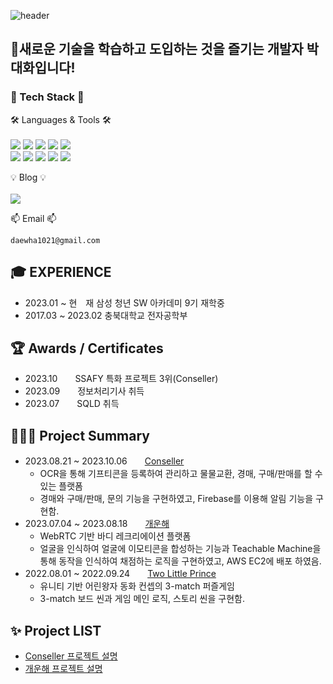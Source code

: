 ![header](https://capsule-render.vercel.app/api?type=waving&color=auto&height=300&section=header&text=daehwa's%20Portfolio&fontSize=80)

## 🛫새로운 기술을 학습하고 도입하는 것을 즐기는 개발자 박대화입니다!


### 📖 Tech Stack 📖
🛠 Languages & Tools 🛠 <br/><br/>
<img src="https://img.shields.io/badge/Spring%20Boot-green.svg?style=flat&logo=Spring%20Boot&logoColor=white"> 
<img src="https://img.shields.io/badge/hibernate-59666C.svg?style=flat&logo=hibernate&logoColor=white">
<img src="https://img.shields.io/badge/C++-00599C.svg?style=flat&logo=cplusplus&logoColor=white">
<img src="https://img.shields.io/badge/Java-4479A1.svg?style=flat">
<img src="https://img.shields.io/badge/OpenCV-5C3EE8.svg?style=flat&logo=opencv&logoColor=white"> <br/>
<img src="https://img.shields.io/badge/MySQL-4479A1.svg?style=flat&logo=mysql&logoColor=white"> 
<img src="https://img.shields.io/badge/Python-3776AB.svg?style=flat&logo=python&logoColor=white">
<img src="https://img.shields.io/badge/Docker-2496ED.svg?style=flat&logo=docker&logoColor=white">
<img src="https://img.shields.io/badge/git-F05032.svg?style=flat&logo=git&logoColor=white">
<img src="https://img.shields.io/badge/jira-0052CC.svg?style=flat&logo=jirasoftware&logoColor=white">

💡 Blog 💡 <br/><br/>
<a href="https://velog.io/@mantaray">
  <img src="https://img.shields.io/badge/velog-20C997.svg?style=flat&logo=velog&logoColor=white">
<a/>

📫 Email 📫 <br/>
```
daewha1021@gmail.com
```

## 🎓 EXPERIENCE
- 2023.01 ~ 현　재    삼성 청년 SW 아카데미 9기 재학중
- 2017.03 ~ 2023.02    충북대학교 전자공학부

## 🏆 Awards / Certificates
- 2023.10　　SSAFY 특화 프로젝트 3위(Conseller)
- 2023.09　　정보처리기사 취득
- 2023.07　　SQLD 취득

## 👨🏻‍💻 Project Summary
- 2023.08.21 ~ 2023.10.06　　[Conseller](https://github.com/daehwa-park/Conseller)
  - OCR을 통해 기프티콘을 등록하여 관리하고 물물교환, 경매, 구매/판매를 할 수 있는 플랫폼
  - 경매와 구매/판매, 문의 기능을 구현하였고, Firebase를 이용해 알림 기능을 구현함.
- 2023.07.04 ~ 2023.08.18　　[개운해](https://github.com/daehwa-park/GaeWoonHae)
  - WebRTC 기반 바디 레크리에이션 플랫폼
  - 얼굴을 인식하여 얼굴에 이모티콘을 합성하는 기능과 Teachable Machine을 통해 동작을 인식하여 채점하는 로직을 구현하였고, AWS EC2에 배포 하였음.
- 2022.08.01 ~ 2022.09.24　　[Two Little Prince](https://github.com/daehwa-park/projectL)
  - 유니티 기반 어린왕자 동화 컨셉의 3-match 퍼즐게임
  - 3-match 보드 씬과 게임 메인 로직, 스토리 씬을 구현함.
 
## ✨ Project LIST
- [Conseller 프로젝트 설명](https://marsh-engineer-80a.notion.site/Conseller-c8e76d75e38a4ebf95618b43c34ca254?pvs=4)
- [개운해 프로젝트 설명](https://marsh-engineer-80a.notion.site/GaeWoonHae-f5cbb1beec3640f0bf7af04a71c1c56f?pvs=4)
